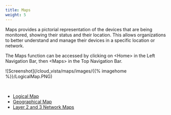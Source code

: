 ```yaml
---
title: Maps
weight: 5
---
```



Maps provides a pictorial representation of the devices that are being monitored, showing their status and their location. This allows organizations to better understand and manage their devices in a specific location or network.

The Maps function can be accessed by clicking on \<Home> in the Left Navigation Bar, then \<Maps> in the Top Navigation Bar.


![Screenshot](/cloud_vista/maps/images/{{% imagehome %}}/LogicalMap.PNG)

&nbsp;

* <a href="/cloud_vista/maps/logmap">Logical Map</a>
* <a href="/cloud_vista/maps/geomap">Geographical Map</a>
* <a href="/cloud_vista/maps/networkmap">Layer 2 and 3 Network Maps</a>
